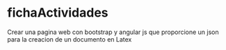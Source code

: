 # fichaActividades
Crear una pagina web con bootstrap y angular js que proporcione un json para la creacion de un documento en Latex
